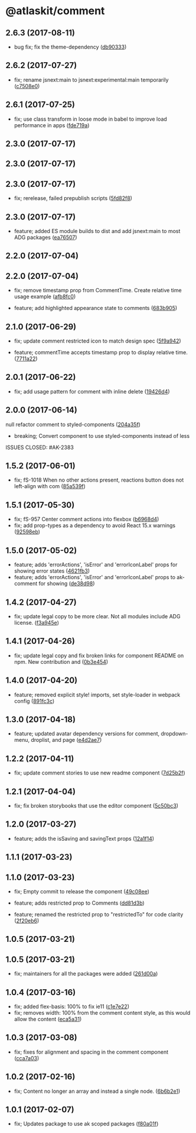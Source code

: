 # @atlaskit/comment

## 2.6.3 (2017-08-11)

* bug fix; fix the theme-dependency ([db90333](https://bitbucket.org/atlassian/atlaskit/commits/db90333))








## 2.6.2 (2017-07-27)


* fix; rename jsnext:main to jsnext:experimental:main temporarily ([c7508e0](https://bitbucket.org/atlassian/atlaskit/commits/c7508e0))

## 2.6.1 (2017-07-25)


* fix; use class transform in loose mode in babel to improve load performance in apps ([fde719a](https://bitbucket.org/atlassian/atlaskit/commits/fde719a))

## 2.3.0 (2017-07-17)

## 2.3.0 (2017-07-17)

## 2.3.0 (2017-07-17)


* fix; rerelease, failed prepublish scripts ([5fd82f8](https://bitbucket.org/atlassian/atlaskit/commits/5fd82f8))

## 2.3.0 (2017-07-17)


* feature; added ES module builds to dist and add jsnext:main to most ADG packages ([ea76507](https://bitbucket.org/atlassian/atlaskit/commits/ea76507))

## 2.2.0 (2017-07-04)

## 2.2.0 (2017-07-04)


* fix; remove timestamp prop from CommentTime. Create relative time usage example ([afb8fc0](https://bitbucket.org/atlassian/atlaskit/commits/afb8fc0))


* feature; add highlighted appearance state to comments ([683b905](https://bitbucket.org/atlassian/atlaskit/commits/683b905))

## 2.1.0 (2017-06-29)


* fix; update comment restricted icon to match design spec ([5f9a942](https://bitbucket.org/atlassian/atlaskit/commits/5f9a942))


* feature; commentTime accepts timestamp prop to display relative time. ([7711a22](https://bitbucket.org/atlassian/atlaskit/commits/7711a22))

## 2.0.1 (2017-06-22)


* fix; add usage pattern for comment with inline delete ([19426d4](https://bitbucket.org/atlassian/atlaskit/commits/19426d4))

## 2.0.0 (2017-06-14)


null refactor comment to styled-components ([204a35f](https://bitbucket.org/atlassian/atlaskit/commits/204a35f))


* breaking; Convert component to use styled-components instead of less

ISSUES CLOSED: #AK-2383

## 1.5.2 (2017-06-01)


* fix; fS-1018 When no other actions present, reactions button does not left-align with com ([85a539f](https://bitbucket.org/atlassian/atlaskit/commits/85a539f))

## 1.5.1 (2017-05-30)


* fix; fS-957 Center comment actions into flexbox ([b6968d4](https://bitbucket.org/atlassian/atlaskit/commits/b6968d4))
* fix; add prop-types as a dependency to avoid React 15.x warnings ([92598eb](https://bitbucket.org/atlassian/atlaskit/commits/92598eb))

## 1.5.0 (2017-05-02)


* feature; adds 'errorActions', 'isError' and 'errorIconLabel' props for showing error states ([4621fb3](https://bitbucket.org/atlassian/atlaskit/commits/4621fb3))
* feature; adds 'errorActions', 'isError' and 'errorIconLabel' props to ak-comment for showing ([de38d98](https://bitbucket.org/atlassian/atlaskit/commits/de38d98))

## 1.4.2 (2017-04-27)


* fix; update legal copy to be more clear. Not all modules include ADG license. ([f3a945e](https://bitbucket.org/atlassian/atlaskit/commits/f3a945e))

## 1.4.1 (2017-04-26)


* fix; update legal copy and fix broken links for component README on npm. New contribution and ([0b3e454](https://bitbucket.org/atlassian/atlaskit/commits/0b3e454))

## 1.4.0 (2017-04-20)


* feature; removed explicit style! imports, set style-loader in webpack config ([891fc3c](https://bitbucket.org/atlassian/atlaskit/commits/891fc3c))

## 1.3.0 (2017-04-18)


* feature; updated avatar dependency versions for comment, dropdown-menu, droplist, and page ([e4d2ae7](https://bitbucket.org/atlassian/atlaskit/commits/e4d2ae7))

## 1.2.2 (2017-04-11)


* fix; update comment stories to use new readme component ([7d25b2f](https://bitbucket.org/atlassian/atlaskit/commits/7d25b2f))

## 1.2.1 (2017-04-04)


* fix; fix broken storybooks that use the editor component ([5c50bc3](https://bitbucket.org/atlassian/atlaskit/commits/5c50bc3))

## 1.2.0 (2017-03-27)


* feature; adds the isSaving and savingText props ([12a1f14](https://bitbucket.org/atlassian/atlaskit/commits/12a1f14))

## 1.1.1 (2017-03-23)

## 1.1.0 (2017-03-23)


* fix; Empty commit to release the component ([49c08ee](https://bitbucket.org/atlassian/atlaskit/commits/49c08ee))


* feature; adds restricted prop to Comments ([dd81d3b](https://bitbucket.org/atlassian/atlaskit/commits/dd81d3b))
* feature; renamed the restricted prop to "restrictedTo" for code clarity ([2f20eb6](https://bitbucket.org/atlassian/atlaskit/commits/2f20eb6))

## 1.0.5 (2017-03-21)

## 1.0.5 (2017-03-21)


* fix; maintainers for all the packages were added ([261d00a](https://bitbucket.org/atlassian/atlaskit/commits/261d00a))

## 1.0.4 (2017-03-16)


* fix; added flex-basis: 100% to fix ie11 ([c1e7e22](https://bitbucket.org/atlassian/atlaskit/commits/c1e7e22))
* fix; removes width: 100% from the comment content style, as this would allow the content ([eca5a31](https://bitbucket.org/atlassian/atlaskit/commits/eca5a31))

## 1.0.3 (2017-03-08)


* fix; fixes for alignment and spacing in the comment component ([cca7a03](https://bitbucket.org/atlassian/atlaskit/commits/cca7a03))

## 1.0.2 (2017-02-16)


* fix; Content no longer an array and instead a single node. ([6b6b2e1](https://bitbucket.org/atlassian/atlaskit/commits/6b6b2e1))

## 1.0.1 (2017-02-07)


* fix; Updates package to use ak scoped packages ([f80a01f](https://bitbucket.org/atlassian/atlaskit/commits/f80a01f))
